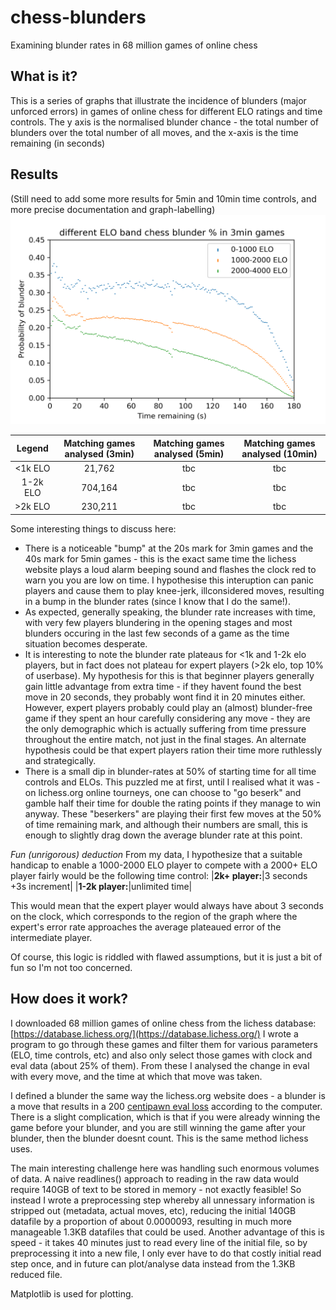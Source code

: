 # chess-blunders
Examining blunder rates in 68 million games of online chess

What is it?
----
This is a series of graphs that illustrate the incidence of blunders (major unforced errors) in games of online chess for different ELO ratings and time controls.
The y axis is the normalised blunder chance - the total number of blunders over the total number of all moves, and the x-axis is the time remaining (in seconds)

Results
---
(Still need to add some more results for 5min and 10min time controls, and more precise documentation and graph-labelling)
![3min result](3min_game_comparison.png)

|Legend | Matching games analysed (3min)| Matching games analysed (5min)| Matching games analysed (10min)|
|:---:|:---:|:---:|:---:|
|<1k ELO|21,762| tbc | tbc |
|1-2k ELO |704,164| tbc | tbc |
|>2k ELO |230,211| tbc | tbc |

Some interesting things to discuss here:
 - There is a noticeable "bump" at the 20s mark for 3min games and the 40s mark for 5min games - this is the exact same time the lichess website plays a loud alarm beeping sound and flashes the clock red to warn you you are low on time. I hypothesise this interuption can panic players and cause them to play knee-jerk, illconsidered moves, resulting in a bump in the blunder rates (since I know that I do the same!).
 - As expected, generally speaking, the blunder rate increases with time, with very few players blundering in the opening stages and most blunders occuring in the last few seconds of a game as the time situation becomes desperate.
 - It is interesting to note the blunder rate plateaus for <1k and 1-2k elo players, but in fact does not plateau for expert players (>2k elo, top 10% of userbase). My hypothesis for this is that beginner players generally gain little advantage from extra time - if they havent found the best move in 20 seconds, they probably wont find it in 20 minutes either. However, expert players probably could play an (almost) blunder-free game if they spent an hour carefully considering any move - they are the only demographic which is actually suffering from time pressure throughout the entire match, not just in the final stages. An alternate hypothesis could be that expert players ration their time more ruthlessly and strategically.
 - There is a small dip in blunder-rates at 50% of starting time for all time controls and ELOs. This puzzled me at first, until I realised what it was - on lichess.org online tourneys, one can choose to "go beserk" and gamble half their time for double the rating points if they manage to win anyway. These "beserkers" are playing their first few moves at the 50% of time remaining mark, and although their numbers are small, this is enough to slightly drag down the average blunder rate at this point.
 
*Fun (unrigorous) deduction*
From my data, I hypothesize that a suitable handicap to enable a 1000-2000 ELO player to compete with a 2000+ ELO player fairly would be the following time control:
|**2k+ player:**|3 seconds +3s increment|
|**1-2k player:**|unlimited time|

This would mean that the expert player would always have about 3 seconds on the clock, which corresponds to the region of the graph where the expert's error rate approaches the average plateaued error of the intermediate player.

Of course, this logic is riddled with flawed assumptions, but it is just a bit of fun so I'm not too concerned.
 
 
How does it work?
----

I downloaded 68 million games of online chess from the lichess database: [https://database.lichess.org/](https://database.lichess.org/)
I wrote a program to go through these games and filter them for various parameters (ELO, time controls, etc) and also only select those games with clock and eval data (about 25% of them). From these I analysed the change in eval with every move, and the time at which that move was taken.

I defined a blunder the same way the lichess.org website does - a blunder is a move that results in a 200 [centipawn eval loss](https://en.wikipedia.org/wiki/Chess_piece_relative_value) according to the computer. There is a slight complication, which is that if you were already winning the game before your blunder, and you are still winning the game after your blunder, then the blunder doesnt count. This is the same method lichess uses.

The main interesting challenge here was handling such enormous volumes of data. A naive readlines() approach to reading in the raw data would require 140GB of text to be stored in memory - not exactly feasible! So instead I wrote a preprocessing step whereby all unnessary information is stripped out (metadata, actual moves, etc), reducing the initial 140GB datafile by a proportion of about 0.0000093, resulting in much more manageable 1.3KB datafiles that could be used. Another advantage of this is speed - it takes 40 minutes just to read every line of the initial file, so by preprocessing it into a new file, I only ever have to do that costly initial read step once, and in future can plot/analyse data instead from the 1.3KB reduced file.

Matplotlib is used for plotting.
